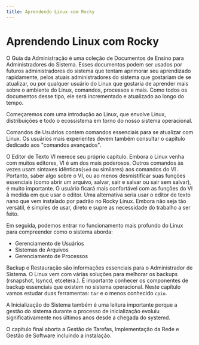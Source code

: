 ```yaml
---
title: Aprendendo Linux com Rocky
---
```


# Aprendendo Linux com Rocky

O Guia da Administração é uma coleção de Documentos de Ensino para Administradores do Sistema. Esses documentos podem ser usados por futuros administradores do sistema que tentam aprimorar seu aprendizado rapidamente, pelos atuais administradores do sistema que gostariam de se atualizar, ou por qualquer usuário do Linux que gostaria de aprender mais sobre o ambiente do Linux, comandos, processos e mais. Como todos os documentos desse tipo, ele será incrementado e atualizado ao longo do tempo.

Começaremos com uma introdução ao Linux, que envolve Linux, distribuições e todo o ecossistema em torno do nosso sistema operacional.

Comandos de Usuários contem comandos essenciais para se atualizar com Linux. Os usuários mais experientes devem também consultar o capítulo dedicado aos "comandos avançados".

O Editor de Texto VI merece seu próprio capítulo. Embora o Linux venha com muitos editores, VI é um dos mais poderosos. Outros comandos às vezes usam sintaxes idênticas(`sed` ou similares) aos comandos do VI . Portanto, saber algo sobre o VI, ou ao menos desmistificar suas funções essenciais (como abrir um arquivo, salvar, sair e salvar ou sair sem salvar), é muito importante. O usuário ficará mais confortável com as funções do VI à medida em que usar o editor. Uma alternativa seria usar o editor de texto nano que vem instalado por padrão no Rocky Linux. Embora não seja tão versátil, é simples de usar, direto e supre as necessidade do trabalho a ser feito.

Em seguida, podemos entrar no funcionamento mais profundo do Linux para compreender como o sistema aborda:

* Gerenciamento de Usuários
* Sistemas de Arquivos
* Gerenciamento de Processos

Backup e Restauração são informações essenciais para o Administrador de Sistema. O Linux vem com várias soluções para melhorar os backups (rsnapshot, lsyncd, etcetera.). É importante conhecer os componentes de backup essenciais que existem no sistema operacional. Neste capítulo vamos estudar duas ferramentas: `tar` e o menos conhecido `cpio`.

A Inicialização do Sistema também é uma leitura importante porque a gestão do sistema durante o processo de inicialização evoluiu significativamente nos últimos anos desde a chegada do systemd.


O capítulo final aborta a Gestão de Tarefas, Implementação da Rede e Gestão de Software incluindo a instalação.

